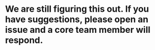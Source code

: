# We are still figuring this out. If you have suggestions, please open an issue and a core team member will respond.